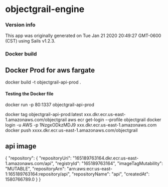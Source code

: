 # objectgrail-engine


### Version info

This app was originally generated on Tue Jan 21 2020 20:49:27 GMT-0600 (CST) using Sails v1.2.3.

<!-- Internally, Sails used [`sails-generate@1.16.13`](https://github.com/balderdashy/sails-generate/tree/v1.16.13/lib/core-generators/new). -->



<!--
Note:  Generators are usually run using the globally-installed `sails` CLI (command-line interface).  This CLI version is _environment-specific_ rather than app-specific, thus over time, as a project's dependencies are upgraded or the project is worked on by different developers on different computers using different versions of Node.js, the Sails dependency in its package.json file may differ from the globally-installed Sails CLI release it was originally generated with.  (Be sure to always check out the relevant [upgrading guides](https://sailsjs.com/upgrading) before upgrading the version of Sails used by your app.  If you're stuck, [get help here](https://sailsjs.com/support).)
-->

### Docker build

## Docker Prod for aws fargate
docker build -t objectgrail-api-prod .
#### Testing the Docker file
docker run -p 80:1337 objectgrail-api-prod 

docker tag objectgrail-api-prod:latest xxx.dkr.ecr.us-east-1.amazonaws.com/objectgrail
aws ecr get-login --profile objectgrail
docker login -u AWS -p 1NzgxODkzMDJ9 xxx.dkr.ecr.us-east-1.amazonaws.com
docker push xxxx.dkr.ecr.us-east-1.amazonaws.com/objectgrail

## api image
{
    "repository": {
        "repositoryUri": "165189763164.dkr.ecr.us-east-1.amazonaws.com/api", 
        "registryId": "165189763164", 
        "imageTagMutability": "MUTABLE", 
        "repositoryArn": "arn:aws:ecr:us-east-1:165189763164:repository/api", 
        "repositoryName": "api", 
        "createdAt": 1580766789.0
    }
}
